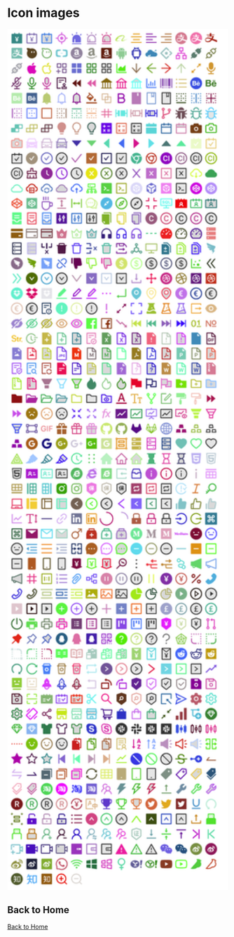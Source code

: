 # Icon images

<p align="center">
<img width="650" src="/static/images/ant-optimized.png" />
</p>


## Back to Home

[Back to Home](/)
